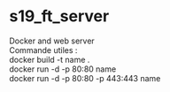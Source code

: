 # s19_ft_server
Docker and web server <br>
Commande utiles : <br>
docker build -t name . <br>
docker run -d -p 80:80 name <br>
docker run -d -p 80:80 -p 443:443 name <br>